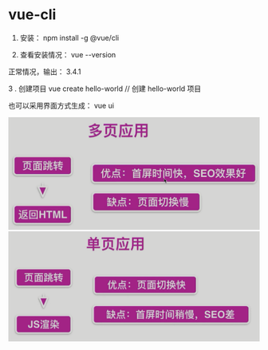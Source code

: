 #  vue-cli

1. 安装：
npm install -g @vue/cli


2. 查看安装情况：
vue --version

正常情况，输出：
3.4.1


3 . 创建项目
vue create hello-world    // 创建 hello-world 项目


也可以采用界面方式生成：
vue ui


![多页面应用](./多页面应用.png)      
![单页面应用](./单页面应用.png)      










